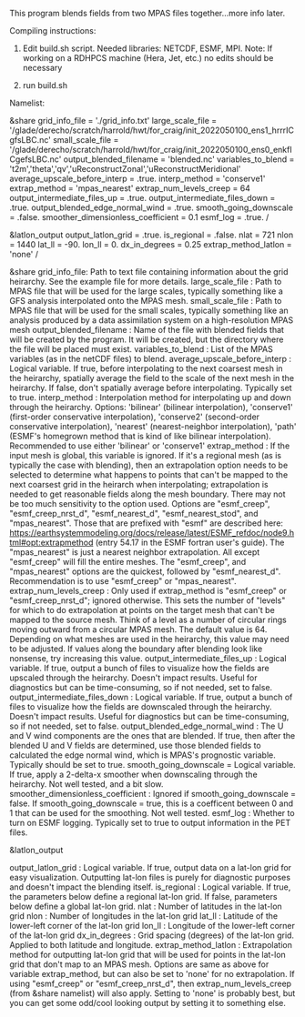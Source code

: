 This program blends fields from two MPAS files together...more info later.


Compiling instructions: 

1) Edit build.sh script.  Needed libraries: NETCDF, ESMF, MPI.
  Note: If working on a RDHPCS machine (Hera, Jet, etc.) no edits should
  be necessary 

2) run build.sh


Namelist:

&share
   grid_info_file = './grid_info.txt'
   large_scale_file = '/glade/derecho/scratch/harrold/hwt/for_craig/init_2022050100_ens1_hrrrICgfsLBC.nc'
   small_scale_file = '/glade/derecho/scratch/harrold/hwt/for_craig/init_2022050100_ens0_enkfICgefsLBC.nc'
   output_blended_filename = 'blended.nc'
   variables_to_blend = 't2m','theta','qv','uReconstructZonal','uReconstructMeridional'
   average_upscale_before_interp = .true.
   interp_method = 'conserve1'
   extrap_method = 'mpas_nearest'
   extrap_num_levels_creep = 64
   output_intermediate_files_up   = .true.
   output_intermediate_files_down = .true.
   output_blended_edge_normal_wind = .true.
   smooth_going_downscale = .false.
   smoother_dimensionless_coefficient = 0.1
   esmf_log = .true.
/

&latlon_output
   output_latlon_grid = .true.
   is_regional = .false.
   nlat = 721
   nlon = 1440
   lat_ll = -90.
   lon_ll = 0.
   dx_in_degrees = 0.25
   extrap_method_latlon = 'none'
/

&share
grid_info_file: Path to text file containing information about the grid heirarchy.  See the example file for more details.
large_scale_file : Path to MPAS file that will be used for the large scales, typically something like a GFS analysis interpolated onto the MPAS mesh.
small_scale_file : Path to MPAS file that will be used for the small scales, typically something like an analysis produced by a data assimilation system on a high-resolution MPAS mesh
output_blended_filename : Name of the file with blended fields that will be created by the program. It will be created, but the directory where the file will be placed must exist.
variables_to_blend : List of the MPAS variables (as in the netCDF files) to blend.
average_upscale_before_interp : Logical variable. If true, before interpolating to the next coarsest mesh in the heirarchy, spatially average the field to the scale of the next mesh in the heirarchy.  If false, don't spatially average before interpolating.  Typically set to true.
interp_method : Interpolation method for interpolating up and down through the heirarchy. Options: 'bilinear' (bilinear interpolation), 'conserve1' (first-order conservative interpolation), 'conserve2' (second-order conservative interpolation), 'nearest' (nearest-neighbor interpolation), 'path' (ESMF's homegrown method that is kind of like bilinear interpolation).  Recommended to use either 'bilinear' or 'conserve1'
extrap_method : If the input mesh is global, this variable is ignored.  If it's a regional mesh (as is typically the case with blending), then an extrapolation option needs to be selected to determine what happens to points that can't be mapped to the next coarsest grid in the heirarch when interpolating; extrapolation is needed to get reasonable fields along the mesh boundary. There may not be too much sensitivity to the option used. Options are "esmf_creep", "esmf_creep_nrst_d", "esmf_nearest_d", "esmf_nearest_stod", and "mpas_nearest".  Those that are prefixed with "esmf" are described here: https://earthsystemmodeling.org/docs/release/latest/ESMF_refdoc/node9.html#opt:extrapmethod (entry 54.17 in the ESMF fortran user's guide).  The "mpas_nearest" is just a nearest neighbor extrapolation. All except "esmf_creep" will fill the entire meshes.  The "esmf_creep", and "mpas_nearest" options are the quickest, followed by "esmf_nearest_d". Recommendation is to use "esmf_creep" or "mpas_nearest".
extrap_num_levels_creep : Only used if extrap_method is "esmf_creep" or "esmf_creep_nrst_d"; ignored otherwise. This sets the number of "levels" for which to do extrapolation at points on the target mesh that can't be mapped to the source mesh.  Think of a level as a number of circular rings moving outward from a circular MPAS mesh.  The default value is 64. Depending on what meshes are used in the heirarchy, this value may need to be adjusted.  If values along the boundary after blending look like nonsense, try increasing this value. 
output_intermediate_files_up : Logical variable. If true, output a bunch of files to visualize how the fields are upscaled through the heirarchy. Doesn't impact results. Useful for diagnostics but can be time-consuming, so if not needed, set to false.
output_intermediate_files_down : Logical variable. If true, output a bunch of files to visualize how the fields are downscaled through the heirarchy. Doesn't impact results. Useful for diagnostics but can be time-consuming, so if not needed, set to false.
output_blended_edge_normal_wind : The U and V wind components are the ones that are blended. If true, then after the blended U and V fields are determined, use those blended fields to calculated the edge normal wind, which is MPAS's prognostic variable. Typically should be set to true.
smooth_going_downscale = Logical variable. If true, apply a 2-delta-x smoother when downscaling through the heirarchy. Not well tested, and a bit slow.
smoother_dimensionless_coefficient : Ignored if smooth_going_downscale = false. If smooth_going_downscale = true, this is a coefficent between 0 and 1 that can be used for the smoothing. Not well tested.
esmf_log : Whether to turn on ESMF logging. Typically set to true to output information in the PET files.


&latlon_output

output_latlon_grid : Logical variable. If true, output data on a lat-lon grid for easy visualization. Outputting lat-lon files is purely for diagnostic purposes and doesn't impact the blending itself.
is_regional : Logical variable. If true, the parameters below define a regional lat-lon grid.  If false, parameters below define a global lat-lon grid.
nlat : Number of latitudes in the lat-lon grid
nlon : Number of longitudes in the lat-lon grid
lat_ll : Latitude of the lower-left corner of the lat-lon grid
lon_ll : Longitude of the lower-left corner of the lat-lon grid
dx_in_degrees : Grid spacing (degrees) of the lat-lon grid. Applied to both latitude and longitude.
extrap_method_latlon : Extrapolation method for outputting lat-lon grid that will be used for points in the lat-lon grid that don't map to an MPAS mesh. Options are same as above for variable extrap_method, but can also be set to 'none' for no extrapolation. If using "esmf_creep" or "esmf_creep_nrst_d", then extrap_num_levels_creep (from &share namelist) will also apply. Setting to 'none' is probably best, but you can get some odd/cool looking output by setting it to something else.
